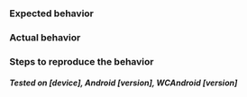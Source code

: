### Expected behavior


### Actual behavior


### Steps to reproduce the behavior


##### Tested on [device], Android [version], WCAndroid [version]

